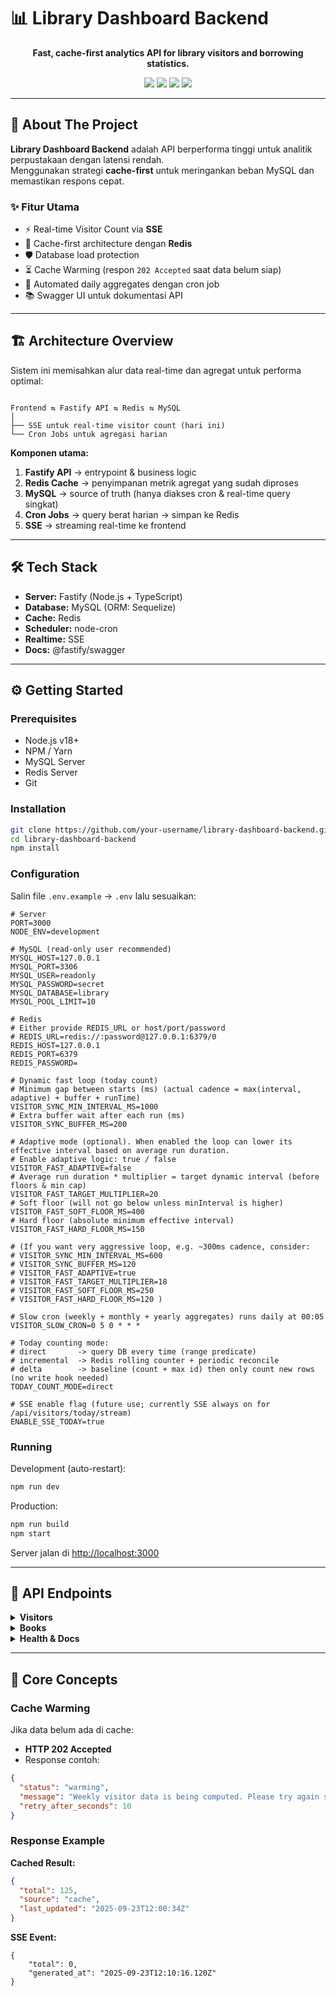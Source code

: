 
# 📊 Library Dashboard Backend

<p align="center"><strong>Fast, cache-first analytics API for library visitors and borrowing statistics.</strong></p>

<p align="center">
  <a href="#"><img src="https://img.shields.io/badge/Node.js-22.x-green.svg"></a>
  <a href="#"><img src="https://img.shields.io/badge/Framework-Fastify-blue.svg"></a>
  <a href="#"><img src="https://img.shields.io/badge/Database-MySQL-orange.svg"></a>
  <a href="#"><img src="https://img.shields.io/badge/Cache-Redis-red.svg"></a>

</p>

---

## 🚀 About The Project

**Library Dashboard Backend** adalah API berperforma tinggi untuk analitik perpustakaan dengan latensi rendah.  
Menggunakan strategi **cache-first** untuk meringankan beban MySQL dan memastikan respons cepat.

### ✨ Fitur Utama
- ⚡ Real-time Visitor Count via **SSE**  
- 💾 Cache-first architecture dengan **Redis**  
- 🛡️ Database load protection  
- ⏳ Cache Warming (respon `202 Accepted` saat data belum siap)  
- 🔄 Automated daily aggregates dengan cron job  
- 📚 Swagger UI untuk dokumentasi API  

---

## 🏗️ Architecture Overview

Sistem ini memisahkan alur data real-time dan agregat untuk performa optimal:

```

Frontend ⇆ Fastify API ⇆ Redis ⇆ MySQL
│
├── SSE untuk real-time visitor count (hari ini)
└── Cron Jobs untuk agregasi harian

````

**Komponen utama:**
1. **Fastify API** → entrypoint & business logic  
2. **Redis Cache** → penyimpanan metrik agregat yang sudah diproses  
3. **MySQL** → source of truth (hanya diakses cron & real-time query singkat)  
4. **Cron Jobs** → query berat harian → simpan ke Redis  
5. **SSE** → streaming real-time ke frontend  

---

## 🛠️ Tech Stack

- **Server:** Fastify (Node.js + TypeScript)  
- **Database:** MySQL (ORM: Sequelize)  
- **Cache:** Redis  
- **Scheduler:** node-cron  
- **Realtime:** SSE  
- **Docs:** @fastify/swagger  

---

## ⚙️ Getting Started

### Prerequisites
- Node.js v18+  
- NPM / Yarn  
- MySQL Server  
- Redis Server  
- Git  

### Installation
```bash
git clone https://github.com/your-username/library-dashboard-backend.git
cd library-dashboard-backend
npm install
````

### Configuration

Salin file `.env.example` → `.env` lalu sesuaikan:

```env
# Server
PORT=3000
NODE_ENV=development

# MySQL (read-only user recommended)
MYSQL_HOST=127.0.0.1
MYSQL_PORT=3306
MYSQL_USER=readonly
MYSQL_PASSWORD=secret
MYSQL_DATABASE=library
MYSQL_POOL_LIMIT=10

# Redis
# Either provide REDIS_URL or host/port/password
# REDIS_URL=redis://:password@127.0.0.1:6379/0
REDIS_HOST=127.0.0.1
REDIS_PORT=6379
REDIS_PASSWORD=

# Dynamic fast loop (today count)
# Minimum gap between starts (ms) (actual cadence = max(interval, adaptive) + buffer + runTime)
VISITOR_SYNC_MIN_INTERVAL_MS=1000
# Extra buffer wait after each run (ms)
VISITOR_SYNC_BUFFER_MS=200

# Adaptive mode (optional). When enabled the loop can lower its effective interval based on average run duration.
# Enable adaptive logic: true / false
VISITOR_FAST_ADAPTIVE=false
# Average run duration * multiplier = target dynamic interval (before floors & min cap)
VISITOR_FAST_TARGET_MULTIPLIER=20
# Soft floor (will not go below unless minInterval is higher)
VISITOR_FAST_SOFT_FLOOR_MS=400
# Hard floor (absolute minimum effective interval)
VISITOR_FAST_HARD_FLOOR_MS=150

# (If you want very aggressive loop, e.g. ~300ms cadence, consider: 
# VISITOR_SYNC_MIN_INTERVAL_MS=600
# VISITOR_SYNC_BUFFER_MS=120
# VISITOR_FAST_ADAPTIVE=true
# VISITOR_FAST_TARGET_MULTIPLIER=18
# VISITOR_FAST_SOFT_FLOOR_MS=250
# VISITOR_FAST_HARD_FLOOR_MS=120 )

# Slow cron (weekly + monthly + yearly aggregates) runs daily at 00:05
VISITOR_SLOW_CRON=0 5 0 * * *

# Today counting mode:
# direct       -> query DB every time (range predicate)
# incremental  -> Redis rolling counter + periodic reconcile
# delta        -> baseline (count + max id) then only count new rows (no write hook needed)
TODAY_COUNT_MODE=direct

# SSE enable flag (future use; currently SSE always on for /api/visitors/today/stream)
ENABLE_SSE_TODAY=true

```

### Running

Development (auto-restart):

```bash
npm run dev
```

Production:

```bash
npm run build
npm start
```

Server jalan di [http://localhost:3000](http://localhost:3000)

---

## 🔗 API Endpoints

<details>
<summary><strong>Visitors</strong></summary>

* `GET /api/visitors/today` → jumlah pengunjung hari ini (cache TTL pendek)
* `GET /api/visitors/today/stream` → real-time SSE
* `GET /api/visitors/weekly` → data 7 hari terakhir
* `GET /api/visitors/monthly` → data 12 bulan terakhir
* `GET /api/visitors/yearly` → data 5 tahun terakhir
* `GET /api/visitors/monthly/top` → top 10 visitor bulan ini
* `GET /api/visitors/yearly/top` → top 10 visitor tahun ini
* `GET /api/visitors/summary` → ringkasan semua metrik visitor

</details>

<details>
<summary><strong>Books</strong></summary>

* `GET /api/books/stats/collection` → total judul unik & eksemplar
* `GET /api/books/top/borrowed` → top 10 buku paling dipinjam (all time)
* `GET /api/books/top/borrowed/month` → top 10 bulan ini
* `GET /api/books/top/borrowed/year` → top 10 tahun ini
* `GET /api/books/top/borrowers/month` → top 10 peminjam bulan ini
* `GET /api/books/top/borrowers/year` → top 10 peminjam tahun ini
* `GET /api/books/summary` → ringkasan semua metrik buku

</details>

<details>
<summary><strong>Health & Docs</strong></summary>

* `GET /health` → service health check
* `GET /docs` → Swagger UI
* `GET /docs/json` → raw OpenAPI spec (JSON)

</details>

---

## 🧩 Core Concepts

### Cache Warming

Jika data belum ada di cache:

* **HTTP 202 Accepted**
* Response contoh:

```json
{
  "status": "warming",
  "message": "Weekly visitor data is being computed. Please try again shortly.",
  "retry_after_seconds": 10
}
```

### Response Example

**Cached Result:**

```json
{
  "total": 125,
  "source": "cache",
  "last_updated": "2025-09-23T12:00:34Z"
}
```

**SSE Event:**

```
{
    "total": 0,
    "generated_at": "2025-09-23T12:10:16.120Z"
}
```


